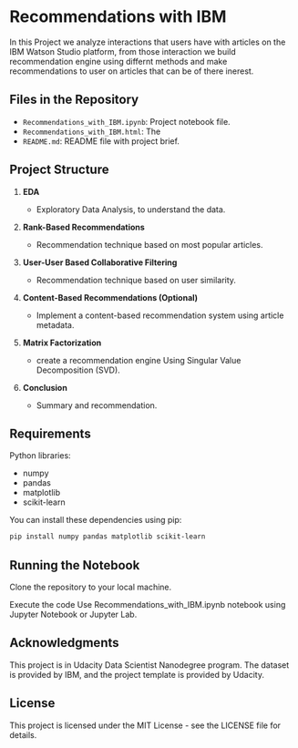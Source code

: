 # Recommendations with IBM

In this Project we analyze interactions that users have with articles on the IBM Watson Studio platform, 
from those interaction we build recommendation engine using differnt methods and 
 make recommendations to user on articles that can be of there inerest.

## Files in the Repository

- `Recommendations_with_IBM.ipynb`: Project notebook file.
- `Recommendations_with_IBM.html`: The 
- `README.md`: README file with project brief.

## Project Structure

1. **EDA**
   - Exploratory Data Analysis, to understand the data.

2. **Rank-Based Recommendations**
   - Recommendation technique based on most popular articles.

3. **User-User Based Collaborative Filtering**
   - Recommendation technique based on user similarity.

4. **Content-Based Recommendations (Optional)**
   - Implement a content-based recommendation system using article metadata.
  
5. **Matrix Factorization**
   - create a recommendation engine Using Singular Value Decomposition (SVD).

6. **Conclusion**
   - Summary and recommendation.

## Requirements

Python libraries:

- numpy
- pandas
- matplotlib
- scikit-learn

You can install these dependencies using pip:

```bash
pip install numpy pandas matplotlib scikit-learn
```

## Running the Notebook

Clone the repository to your local machine.

Execute the code Use  Recommendations_with_IBM.ipynb notebook using Jupyter Notebook or Jupyter Lab.

## Acknowledgments

This project is in Udacity Data Scientist Nanodegree program. The dataset is provided by IBM, and the project template is provided by Udacity.


## License

This project is licensed under the MIT License - see the LICENSE file for details.
